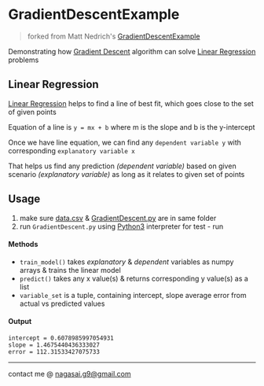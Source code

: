 # GradientDescentExample

> forked from Matt Nedrich's [GradientDescentExample](https://github.com/mattnedrich/GradientDescentExample)

Demonstrating how [Gradient Descent](http://en.wikipedia.org/wiki/Gradient_descent) algorithm can solve [Linear Regression](https://en.m.wikipedia.org/wiki/Linear_regression) problems

## Linear Regression
[Linear Regression](https://en.m.wikipedia.org/wiki/Linear_regression) helps to find a line of best fit, which goes close to the set of given points

Equation of a line is `y = mx + b` where m is the slope and b is the y-intercept

Once we have line equation, we can find any `dependent variable y` with corresponding `explanatory variable x`

That helps us find any prediction _(dependent variable)_ based on given scenario _(explanatory variable)_ as long as it relates to given set of points

## Usage
1. make sure [data.csv](https://github.com/nagasaimanoj/Gradient_Descent_Example/blob/master/data.csv) & [GradientDescent.py](https://github.com/nagasaimanoj/Gradient_Descent_Example/blob/master/GradientDescent.py) are in same folder 
2. run `GradientDescent.py` using [Python3](https://www.python.org/downloads/) interpreter for test - run

#### Methods
- `train_model()` takes _explanatory_ & _dependent_ variables as numpy arrays & trains the linear model
- `predict()` takes any x value(s) & returns corresponding y value(s) as a list
- `variable_set` is a tuple, containing intercept, slope average error from actual vs predicted values

#### Output
```
intercept = 0.6078985997054931
slope = 1.4675440436333027
error = 112.31533427075733
```

---
contact me @ nagasai.g9@gmail.com
